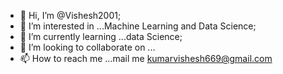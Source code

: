 - 👋 Hi, I’m @Vishesh2001;
- 👀 I’m interested in ...Machine Learning and Data Science;
- 🌱 I’m currently learning ...data Science;
- 💞️ I’m looking to collaborate on ...
- 📫 How to reach me ...mail me kumarvishesh669@gmail.com

<!---
Vishesh2001/Vishesh2001 is a ✨ special ✨ repository because its `README.md` (this file) appears on your GitHub profile.
You can click the Preview link to take a look at your changes.
--->
